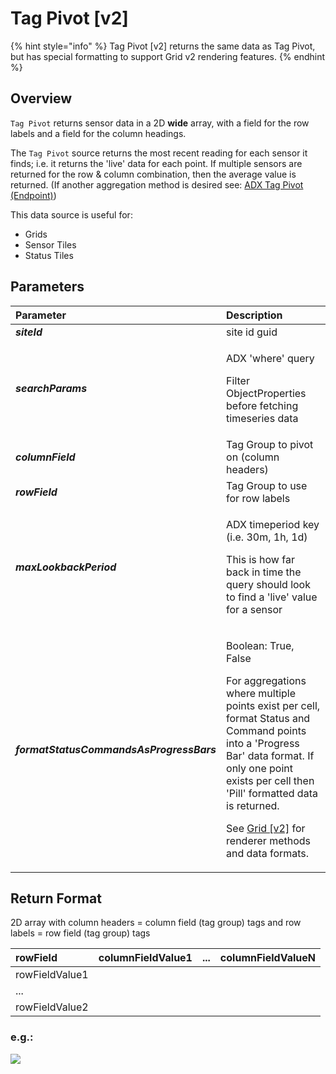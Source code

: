 # Tag Pivot \[v2\]

{% hint style="info" %}
Tag Pivot \[v2\] returns the same data as Tag Pivot, but has special formatting to support Grid v2 rendering features.
{% endhint %}

## Overview

`Tag Pivot` returns sensor data in a 2D **wide** array, with a field for the row labels and a field for the column headings.

The `Tag Pivot` source returns the most recent reading for each sensor it finds; i.e. it returns the 'live' data for each point. If multiple sensors are returned for the row & column combination, then the average value is returned. \(If another aggregation method is desired see: [ADX Tag Pivot \(Endpoint\)](adx-tag-pivot-endpoint.md)\)

This data source is useful for:

* Grids
* Sensor Tiles
* Status Tiles

## Parameters

<table>
  <thead>
    <tr>
      <th style="text-align:left">Parameter</th>
      <th style="text-align:left">Description</th>
    </tr>
  </thead>
  <tbody>
    <tr>
      <td style="text-align:left"><em><b>siteId</b></em>
      </td>
      <td style="text-align:left">site id guid</td>
    </tr>
    <tr>
      <td style="text-align:left"><em><b>searchParams</b></em>
      </td>
      <td style="text-align:left">
        <p>ADX &apos;where&apos; query</p>
        <p>Filter ObjectProperties before fetching timeseries data</p>
      </td>
    </tr>
    <tr>
      <td style="text-align:left"><em><b>columnField</b></em>
      </td>
      <td style="text-align:left">Tag Group to pivot on (column headers)</td>
    </tr>
    <tr>
      <td style="text-align:left"><em><b>rowField</b></em>
      </td>
      <td style="text-align:left">Tag Group to use for row labels</td>
    </tr>
    <tr>
      <td style="text-align:left"><em><b>maxLookbackPeriod</b></em>
      </td>
      <td style="text-align:left">
        <p>ADX timeperiod key (i.e. 30m, 1h, 1d)</p>
        <p>This is how far back in time the query should look to find a &apos;live&apos;
          value for a sensor</p>
      </td>
    </tr>
    <tr>
      <td style="text-align:left"><em><b>formatStatusCommandsAsProgressBars</b></em>
      </td>
      <td style="text-align:left">
        <p>Boolean: True, False</p>
        <p>For aggregations where multiple points exist per cell, format Status and
          Command points into a &apos;Progress Bar&apos; data format. If only one
          point exists per cell then &apos;Pill&apos; formatted data is returned.</p>
        <p>See <a href="../tiles/grid-v2.md">Grid [v2]</a> for renderer methods and
          data formats.</p>
      </td>
    </tr>
  </tbody>
</table>

## Return Format

2D array with column headers = column field \(tag group\) tags and row labels = row field \(tag group\) tags

| rowField | columnFieldValue1 | ... | columnFieldValueN |
| :--- | :--- | :--- | :--- |
| rowFieldValue1 |  |  |  |
| ... |  |  |  |
| rowFieldValue2 |  |  |  |

### e.g.:

![](https://gblobscdn.gitbook.com/assets%2F-Mc36HsWK3tOtEtvSWaE%2F-McCtC4M6NdwzevtovK8%2F-McCuoJcm8ZW-QXcS86x%2Fimage.png?alt=media&token=2e7faaa9-bf8d-4946-9002-1116fcccd25c)

